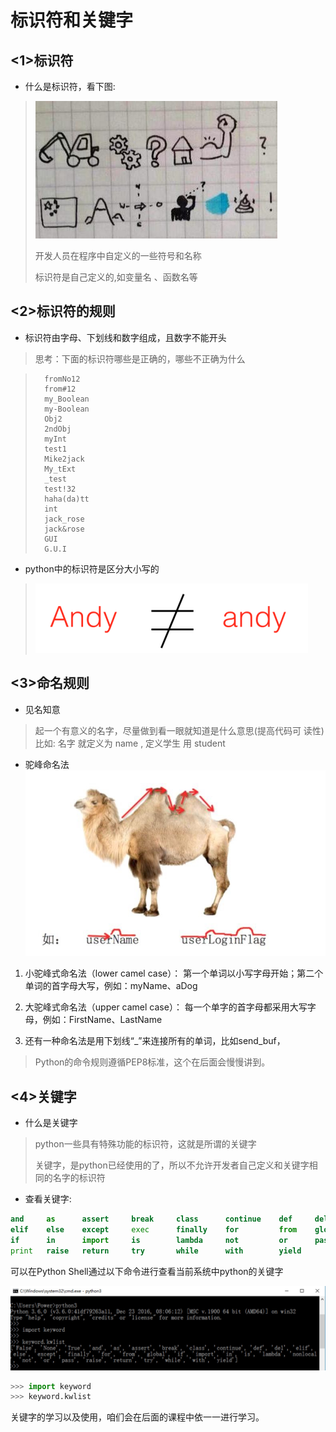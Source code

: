 # 标识符和关键字

## <1>标识符

* 什么是标识符，看下图:
>![标识符](../Images/01-第1天-4.jpg)
>
>开发人员在程序中自定义的一些符号和名称
>
>标识符是自己定义的,如变量名 、函数名等

## <2>标识符的规则

* 标识符由字母、下划线和数字组成，且数字不能开头
>思考：下面的标识符哪些是正确的，哪些不正确为什么

>```
>	fromNo12
>	from#12
>	my_Boolean
>	my-Boolean
>	Obj2
>	2ndObj
>	myInt
>	test1
>	Mike2jack
>	My_tExt
>	_test
>	test!32
>	haha(da)tt
>	int
>	jack_rose
>	jack&rose
>	GUI
>	G.U.I
>```

* python中的标识符是区分大小写的
>![大小写](../Images/01-第1天-5.jpg)


## <3>命名规则

* 见名知意
> 起一个有意义的名字，尽量做到看一眼就知道是什么意思(提高代码可 读性)
> 比如: 名字 就定义为 name , 定义学生 用 student

* 驼峰命名法
![驼峰法](../Images/01-第1天-6.jpg)

1. 小驼峰式命名法（lower camel case）： 
    第一个单词以小写字母开始；第二个单词的首字母大写，例如：myName、aDog 

2. 大驼峰式命名法（upper camel case）：
    每一个单字的首字母都采用大写字母，例如：FirstName、LastName

3. 还有一种命名法是用下划线“_”来连接所有的单词，比如send_buf，
> Python的命令规则遵循PEP8标准，这个在后面会慢慢讲到。


## <4>关键字

* 什么是关键字
> python一些具有特殊功能的标识符，这就是所谓的关键字
>
> 关键字，是python已经使用的了，所以不允许开发者自己定义和关键字相同的名字的标识符

* 查看关键字:

```python
and     as      assert     break     class      continue    def     del
elif    else    except     exec      finally    for         from    global
if      in      import     is        lambda     not         or      pass
print   raise   return     try       while      with        yield
```

可以在Python Shell通过以下命令进行查看当前系统中python的关键字

![](../Images/01-第1天-7.png)

```python
>>> import keyword
>>> keyword.kwlist
```

关键字的学习以及使用，咱们会在后面的课程中依一一进行学习。

